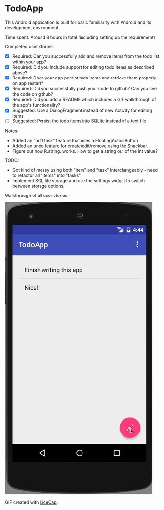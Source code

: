 # TodoApp

This Android application is built for basic familiarity with Android and its development 
environment.

Time spent: Around 8 hours in total (including setting up the requirement)

Completed user stories:
 * [x] Required: Can you successfully add and remove items from the todo list within your app?
 * [x] Required: Did you include support for editing todo items as described above?
 * [x] Required: Does your app persist todo items and retrieve them properly on app restart?
 * [x] Required: Did you successfully push your code to github? Can you see the code on github?
 * [x] Required: Did you add a README which includes a GIF walkthrough of the app's functionality?
 * [x] Suggested: Use a DialogFragment instead of new Activity for editing items
 * [ ] Suggested: Persist the todo items into SQLite instead of a text file

Notes:
* Added an "add task" feature that uses a FloatingActionButton
* Added an undo feature for create/edit/remove using the Snackbar.
* Figure out how R.string.<value> works. How to get a string out of the int value?

TODO:
* Got kind of messy using both "item" and "task" interchangeably - need to refactor all "items" into "tasks"
* Implement SQL lite storage and use the settings widget to switch between storage options.

Walkthrough of all user stories:

![Video Walkthrough](todo_in_action.gif)

GIF created with [LiceCap](http://www.cockos.com/licecap/).
